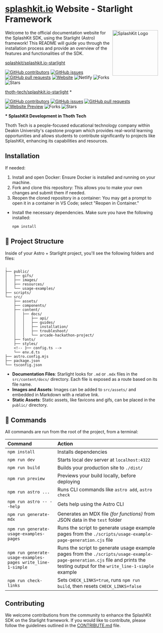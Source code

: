 # [splashkit.io](https://splashkit.io) Website - Starlight Framework

<img width="150px" align="right" src="https://github.com/thoth-tech/.github/blob/main/images/splashkit.png" alt="SplashKit Logo"/>

Welcome to the official documentation website for the SplashKit SDK, using the Starlight (Astro) framework! This README will guide you through the installation process and provide an overview of the features and functionalities of the SDK.

<!-- testing readme file -->

[splashkit/splashkit.io-starlight](https://github.com/splashkit/splashkit.io-starlight)

[![GitHub contributors](https://img.shields.io/github/contributors/splashkit/splashkit.io-starlight?label=Contributors&color=F5A623)](https://github.com/splashkit/splashkit.io-starlight/graphs/contributors)
[![GitHub issues](https://img.shields.io/github/issues/splashkit/splashkit.io-starlight?label=Issues&color=F5A623)](https://github.com/splashkit/splashkit.io-starlight/issues)
[![GitHub pull requests](https://img.shields.io/github/issues-pr/splashkit/splashkit.io-starlight?label=Pull%20Requests&color=F5A623)](https://github.com/splashkit/splashkit.io-starlight/pulls)
[![Website](https://img.shields.io/website?down_color=red&down_message=offline&label=Website&up_color=green&up_message=online&url=https%3A%2F%2Fsplashkit.io)](https://splashkit.io/)
![Netlify](https://img.shields.io/netlify/29627b16-8f40-4b42-8ae8-1912895f5305?label=Netlify&color=F5A623)
![Forks](https://img.shields.io/github/forks/splashkit/splashkit.io-starlight?label=Forks&color=F5A623)
![Stars](https://img.shields.io/github/stars/splashkit/splashkit.io-starlight?label=Stars&color=F5A623)

[thoth-tech/splashkit.io-starlight](https://github.com/thoth-tech/splashkit.io-starlight) *

[![GitHub contributors](https://img.shields.io/github/contributors/thoth-tech/splashkit.io-starlight?label=Contributors&color=F5A623)](https://github.com/thoth-tech/splashkit.io-starlight/graphs/contributors)
[![GitHub issues](https://img.shields.io/github/issues/thoth-tech/splashkit.io-starlight?label=Issues&color=F5A623)](https://github.com/thoth-tech/splashkit.io-starlight/issues)
[![GitHub pull requests](https://img.shields.io/github/issues-pr/thoth-tech/splashkit.io-starlight?label=Pull%20Requests&color=F5A623)](https://github.com/thoth-tech/splashkit.io-starlight/pulls)
[![Website Preview](https://img.shields.io/badge/Preview-splashkit.io-blue)](https://splashkit-io.netlify.app/)
![Forks](https://img.shields.io/github/forks/thoth-tech/splashkit.io-starlight?label=Forks&color=F5A623)
![Stars](https://img.shields.io/github/stars/thoth-tech/splashkit.io-starlight?label=Stars&color=F5A623)

**\* SplashKit Development in Thoth Tech**

Thoth Tech is a people-focused educational technology company within Deakin University's capstone program which provides real-world learning opportunities and allows students to contribute significantly to projects like SplashKit, enhancing its capabilities and resources.

## Installation

If needed:

1. Install and open Docker: Ensure Docker is installed and running on your machine.
2. Fork and clone this repository: This allows you to make your own changes and submit them if needed.
3. Reopen the cloned repository in a container: You may get a prompt to open it in a container in VS Code; select "Reopen in Container."

- Install the necessary dependencies. Make sure you have the following installed:

    ```shell
    npm install
    ```

## 🚀 Project Structure

Inside of your Astro + Starlight project, you'll see the following folders and files:

```plaintext
.
├── public/
│   ├── gifs/
│   ├── images/
│   ├── resources/
│   └── usage-examples/
├── scripts/
└── src/
    ├── assets/
    ├── components/
    ├── content/
    │   ├── docs/
    │   │   ├── api/
    │   │   ├── guides/
    │   │   ├── installation/
    │   │   ├── troubleshoot/
    │   │   └── arcade-hackathon-project/
    ├── fonts/
    ├── styles/
    <!-- ├── config.ts -->
    └── env.d.ts
├── astro.config.mjs
├── package.json
└── tsconfig.json
```

- **Documentation Files**: Starlight looks for `.md` or `.mdx` files in the `src/content/docs/` directory. Each file is exposed as a route based on its file name.
- **Images and Assets**: Images can be added to `src/assets/` and embedded in Markdown with a relative link.
- **Static Assets**: Static assets, like favicons and gifs, can be placed in the `public/` directory.

## 🧞 Commands

All commands are run from the root of the project, from a terminal:

| Command                                 | Action                                                                                                      |
| :-------------------------------------- | :---------------------------------------------------------------------------------------------------------- |
| `npm install`                           | Installs dependencies                                                                                       |
| `npm run dev`                           | Starts local dev server at `localhost:4322`                                                                 |
| `npm run build`                         | Builds your production site to `./dist/`                                                                    |
| `npm run preview`                       | Previews your build locally, before deploying                                                               |
| `npm run astro ...`                     | Runs CLI commands like `astro add`, `astro check`                                                           |
| `npm run astro -- --help`               | Gets help using the Astro CLI                                                                               |
| `npm run generate-mdx`                  | Generates an MDX file *(for functions)* from JSON data in the `test` folder                                 |
| `npm run generate-usage-examples-pages` | Runs the script to generate usage example pages from the `./scripts/usage-example-page-generation.cjs` file |
| `npm run generate-usage-examples-pages write_line-1-simple` | Runs the script to generate usage example pages from the `./scripts/usage-example-page-generation.cjs` file and prints the testing output for the `write_line-1-simple` example |
| `npm run check-links`                   | Sets `CHECK_LINKS=true`, runs `npm run build`, then resets `CHECK_LINKS=false`                              |

## Contributing

We welcome contributions from the community to enhance the SplashKit SDK on the Starlight framework. If you would like to contribute, please follow the guidelines outlined in the [CONTRIBUTE.md](./CONTRIBUTE.md) file.

